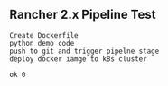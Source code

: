 ## Rancher 2.x Pipeline Test

    Create Dockerfile
    python demo code
    push to git and trigger pipelne stage 
    deploy docker iamge to k8s cluster
    
    ok 0